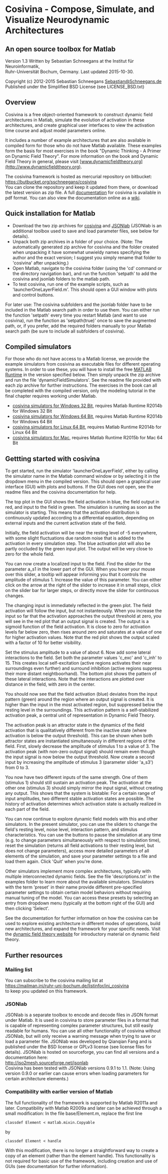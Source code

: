 # Cosivina - Compose, Simulate, and Visualize Neurodynamic Architectures
## An open source toolbox for Matlab

Version 1.3
Written by Sebastian Schneegans at the Institut für Neuroinformatik,  
Ruhr-Universität Bochum, Germany. Last updated 2015-10-30.

Copyright (c) 2012-2015 Sebastian Schneegans <Sebastian@Schneegans.de>  
Published under the Simplified BSD License (see LICENSE_BSD.txt)


## Overview

Cosivina is a free object-oriented framework to construct dynamic field architectures in Matlab, simulate the evolution of activation in these architectures, and create graphical user interfaces to view the activation time course and adjust model parameters online.

It includes a number of example architectures that are also available in compiled form for those who do not have Matlab available. These examples form the basis for most exercises in the book "Dynamic Thinking - A Primer on Dynamic Field Theory". For more information on the book and Dynamic Field Theory in general, please visit [www.dynamicfieldtheory.org](http://www.dynamicfieldtheory.org).

The cosivina framework is hosted as mercurial repository on bitbucket:  
https://butbucket.org/sschneegans/cosivina  
You can clone the repository and keep it updated from there, or download the latest version as zip file. A full [documentation](https://bitbucket.org/sschneegans/cosivina/downloads/documentation_v1_3.pdf) for cosivina is available in pdf format. You can also view the documentation online as a [wiki](https://bitbucket.org/sschneegans/cosivina/wiki/Home).


## Quick installation for Matlab

- Download the two zip archives for [cosivina](https://bitbucket.org/sschneegans/cosivina/get/tip.zip) and [JSONlab](https://bitbucket.org/sschneegans/cosivina/downloads/jsonlab-1.1.zip) (JSONlab is an additional toolbox used to save and load parameter files, see below for details).
- Unpack both zip archives in a folder of your choice. (Note: The automatically generated zip archive for cosivina and the folder created when unpacking it have somewhat unwieldy names specifying the author and the exact version; I suggest you simply rename that folder to 'cosivina' after unpacking.)
- Open Matlab, navigate to the cosivina folder (using the 'cd' command or the directory navigation bar), and run the function 'setpath' to add the cosivina and jsonlab folders to the matlab path.
- To test cosivina, run one of the example scripts, such as 'launcherOneLayerField.m'. This should open a GUI window with plots and control buttons.

For later use: The cosivina subfolders and the jsonlab folder have to be included in the Matlab search path in order to use them. You can either run the function 'setpath'  every time you restart Matlab (and want to use cosivina), run the function as 'setpath(true)' once to save the augmented path, or, if you prefer, add the required folders manually to your Matlab search path (be sure to include all subfolders of cosivina).


## Compiled simulators

For those who do not have access to a Matlab license, we provide the example simulators from cosivina as executable files for different operating systems. In order to use these, you will have to install the free [MATLAB Runtime](http://www.mathworks.com/products/compiler/mcr/) in the version specified below. Then simply unpack the zip archive and run the file 'dynamicFieldSimulators'. See the readme file provided with each zip archive for further instructions. The exercises in the book can all be completed with the compiled version, only the modeling tutorial in the final chapter requires working under Matlab.

- [cosivina simulators for Windows 32 Bit](https://bitbucket.org/sschneegans/cosivina/downloads/cosivinaSimulatorsWin32.zip), requires Matlab Runtime R2014b for Windows 32 Bit
- [cosivina simulators for Windows 64 Bit](https://bitbucket.org/sschneegans/cosivina/downloads/cosivinaSimulatorsWin64.zip), requires Matlab Runtime R2014b for Windows 64 Bit
- [cosivina simulators for Linux 64 Bit](https://bitbucket.org/sschneegans/cosivina/downloads/cosivinaSimulatorsLinux.zip), requires Matlab Runtime R2014b for Linux 64 Bit
- [cosivina simulators for Mac](https://bitbucket.org/sschneegans/cosivina/downloads/cosivinaSimulatorsMac.zip), requires Matlab Runtime R2015b for Mac 64 Bit


## Gettting started with cosivina

To get started, run the simulator 'launcherOneLayerField', either by calling the simulator name in the Matlab command window or by selecting it in the dropdown menu in the compiled version. This should open a graphical user interface (GUI) with plots and buttons. If the GUI does not open, see the readme files and the cosivina documentation for help.

The top plot in the GUI shows the field activation in blue, the field output in red, and input to the field in green. The simulation is running as soon as the simulator is starting. This means that the activation distribution is continuously updated according to a differential equation, depending on external inputs and the current activation state of the field.

Initially, the field activation will be near the resting level of -5 everywhere, with some slight fluctuations due random noise that is added to the activation in every simulation step. The blue activation plot will also be partly occluded by the green input plot. The output will be very close to zero for the whole field.

You can now create a localized input to the field. Find the slider for the parameter a_s1 in the lower part of the GUI. When you hover your mouse over this slider, a tooltip will appear informing you that it controls the amplitude of stimulus 1. Increase the value of this parameter. You can either click on the arrow at the right of the slider to increase it in small steps, click on the slider bar for larger steps, or directly move the slider for continuous changes.

The changing input is immediately reflected in the green plot. The field activation will follow the input, but not instanteously. When you increase the input so far that the activation approaches the output threshold at zero, you will see in the red plot that an output signal is created. The output is a sigmoid function of the field activation. It is close to zero for activation levels far below zero, then rises around zero and saturates at a value of one for higher activation values. Note that the red plot shows the output scaled with a factor of 10 for better visibility.

Set the stimulus amplitude to a value of about 6. Now add some lateral interactions to the field. Set both the parameter values 'c_exc' and  'c_inh' to 15. This creates local self-excitation (active regions activates their near surroundings even further) and surround inhibition (active regions suppress their more distant neightboorhand). The bottom plot shows the pattern of these lateral interactions. Note that the interactions are plotted over distance in the field, with zero in the center.

You should now see that the field activation (blue) deviates from the input pattern (green) around the region where an output signal is created. It is higher than the input in the most activated region, but suppressed below the resting level in the surroundings. This activation pattern is a self-stabilized activation peak, a central unit of representation in Dynamic Field Theory.

The activation peak is an attractor state in the dynamics of the field activation that is qualitatively different from the inactive state (where activation is below the output threshold). This can be shown when both attractor states are instantiated simultaneously in different regions of the field. First, slowly decrease the amplitude of stimulus 1 to a value of 3. The activation peak (with non-zero output signal) should remain even though the input signal is now below the output threshold. Now create a second input by increasing the amplitude of stimulus 3 (parameter slider 'a_s3') from 0 to 3.

You now have two different inputs of the same strength. One of them (stimulus 1) should still sustain an activation peak. The activation at the other one (stimulus 3) should simply mirror the input signal, without creating any output. This shows that the system is bistable: For a certain range of input amplitudes, two different stable activation states are possible. The history of activation determines which activation state is actually realized in each part of the field.

You can now continue to explore dynamic field models with this and other simulators. In the present simulator, you can use the sliders to change the field's resting level, noise level, interaction pattern, and stimulus characteristics. You can use the buttons to pause the simulation at any time (e.g. to change parameters simultaneously with respect to simulation time), reset the simulation (returns all field activations to their resting level, but does not change parameters), access more detailed parameters of all elements of the simulation, and save your parameter settings to a file and load them again. Click 'Quit' when you're done.

Other simulators implement more complex architectures, typically with multiple interconnected dynamic fields. See the file 'descriptions.txt' in the examples folder to learn more about the available simulators. Simulators with the term 'preset' in their name provide different pre-specified parameter settings to obtain certain model behaviors without requiring manual tuning of the model. You can access these presets by selecting an entry from dropdown menu (typically at the bottom right of the GUI) and then clicking 'Select'.

See the documentation for further information on how the cosivina can be used to explore existing architecture in different modes of operations, build new architectures, and expand the framework for your specific needs. Visit the [dynamic field theory website](http://www.dynamicfieldtheory.org) for introductory material on dynamic field theory.


## Further resources

### Mailing list

You can subscribe to the cosivina mailing list at  
https://mailman.ini/ruhr-uni-bochum.de/listinfor/ini_cosivina  
to keep you updated on this framework.

### JSONlab

JSONlab is a separate toolbox to encode and decode files in JSON format under Matlab. It is used in cosivina to store parameter files in a format that is capable of representing complex parameter structures, but still easily readable for humans. You can use all other functionality of cosivina without JSONlab, but will only receive a warning message when trying to save or load a parameter file. JSONlab was developed by Qianqian Fang and is published under the BSD license or GPLv3 license (see license files for details). JSONlab is hosted on sourceforge, you can find all versions and a documentation here:  
http://iso2mesh.sourceforge.net/jsonlab  
Cosivina has been tested with JSONlab versions 0.9.1 to 1.1. (Note: Using version 0.9.0 or earlier can cause errors when loading parameters for certain architecture elements.)

### Compatibility with earlier version of Matlab

The full functionality of the framework is supported by Matlab R2011a and later. Compatibility with Matlab R2009a and later can be achieved through a small modification: In the file base/Element.m, replace the first line

    classdef Element < matlab.mixin.Copyable

by

    classdef Element < handle

With this modification, there is no longer a straightforward way to create a copy of an element (rather than the element handle). This functionality is not required for basic use of the framework, including creation and use of GUIs (see documentation for further information).


